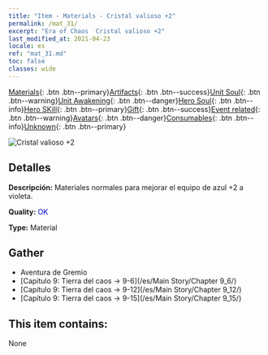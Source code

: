 ```yaml
---
title: "Item - Materials - Cristal valioso +2"
permalink: /mat_31/
excerpt: "Era of Chaos  Cristal valioso +2"
last_modified_at: 2021-04-23
locale: es
ref: "mat_31.md"
toc: false
classes: wide
---
```

 [Materials](/ItemsES/){: .btn .btn--primary}[Artifacts](/ItemsES/Artifacts/){: .btn .btn--success}[Unit Soul](/ItemsES/UnitSoul/){: .btn .btn--warning}[Unit Awakening](/ItemsES/UnitAwakening/){: .btn .btn--danger}[Hero Soul](/ItemsES/HeroSoul/){: .btn .btn--info}[Hero SKill](/ItemsES/HeroSkill/){: .btn .btn--primary}[Gift](/ItemsES/Gift/){: .btn .btn--success}[Event related](/ItemsES/Events/){: .btn .btn--warning}[Avatars](/ItemsES/Avatars/){: .btn .btn--danger}[Consumables](/ItemsES/Consumables/){: .btn .btn--info}[Unknown](/ItemsES/Unknown/){: .btn .btn--primary}

 ![Cristal valioso +2](/images/t/i_cailiao_shuijing1.png)

## Detalles
 **Descripción:** Materiales normales para mejorar el equipo de azul +2 a violeta.

 **Quality:** <span style="color: #0000CD">OK</span>

 **Type:** Material

## Gather

*    Aventura de Gremio 
*    [Capítulo 9: Tierra del caos -> 9-6](/es/Main Story/Chapter 9_6/) 
*    [Capítulo 9: Tierra del caos -> 9-12](/es/Main Story/Chapter 9_12/) 
*    [Capítulo 9: Tierra del caos -> 9-15](/es/Main Story/Chapter 9_15/) 

## This item contains:

  None

